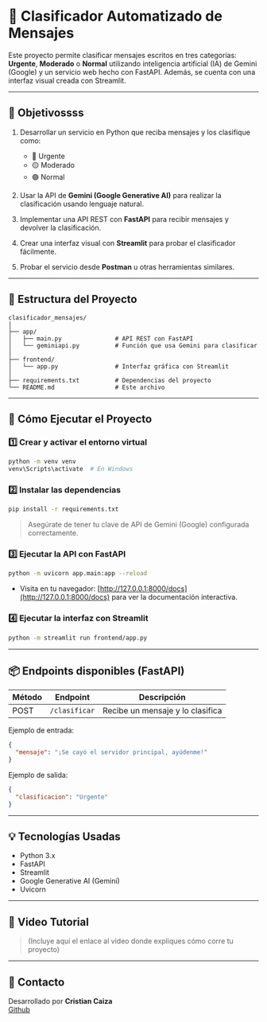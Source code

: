 # 🤖 Clasificador Automatizado de Mensajes

Este proyecto permite clasificar mensajes escritos en tres categorías: **Urgente**, **Moderado** o **Normal** utilizando inteligencia artificial (IA) de Gemini (Google) y un servicio web hecho con FastAPI. Además, se cuenta con una interfaz visual creada con Streamlit.

---

## 📌 Objetivossss

1. Desarrollar un servicio en Python que reciba mensajes y los clasifique como:
   - 🔴 Urgente
   - 🟡 Moderado
   - 🟢 Normal

2. Usar la API de **Gemini (Google Generative AI)** para realizar la clasificación usando lenguaje natural.

3. Implementar una API REST con **FastAPI** para recibir mensajes y devolver la clasificación.

4. Crear una interfaz visual con **Streamlit** para probar el clasificador fácilmente.

5. Probar el servicio desde **Postman** u otras herramientas similares.

---

## 📁 Estructura del Proyecto

```
clasificador_mensajes/
│
├── app/
│   ├── main.py               # API REST con FastAPI
│   └── geminiapi.py          # Función que usa Gemini para clasificar
│
├── frontend/
│   └── app.py                # Interfaz gráfica con Streamlit
│
├── requirements.txt          # Dependencias del proyecto
└── README.md                 # Este archivo
```

---

## 🚀 Cómo Ejecutar el Proyecto

### 1️⃣ Crear y activar el entorno virtual

```bash
python -m venv venv
venv\Scripts\activate  # En Windows
```

### 2️⃣ Instalar las dependencias

```bash
pip install -r requirements.txt
```

> Asegúrate de tener tu clave de API de Gemini (Google) configurada correctamente.

### 3️⃣ Ejecutar la API con FastAPI

```bash
python -m uvicorn app.main:app --reload
```

- Visita en tu navegador: [http://127.0.0.1:8000/docs](http://127.0.0.1:8000/docs) para ver la documentación interactiva.

### 4️⃣ Ejecutar la interfaz con Streamlit

```bash
python -m streamlit run frontend/app.py
```

---

## 📦 Endpoints disponibles (FastAPI)

| Método | Endpoint       | Descripción                        |
|--------|----------------|------------------------------------|
| POST   | `/clasificar`  | Recibe un mensaje y lo clasifica  |

Ejemplo de entrada:
```json
{
  "mensaje": "¡Se cayó el servidor principal, ayúdenme!"
}
```

Ejemplo de salida:
```json
{
  "clasificacion": "Urgente"
}
```

---

## 💡 Tecnologías Usadas

- Python 3.x
- FastAPI
- Streamlit
- Google Generative AI (Gemini)
- Uvicorn

---


## 🎥 Video Tutorial

> (Incluye aquí el enlace al video donde expliques cómo corre tu proyecto)

---

## 📩 Contacto

Desarrollado por **Cristian Caiza**  
[Github](https://github.com/antichrist667)